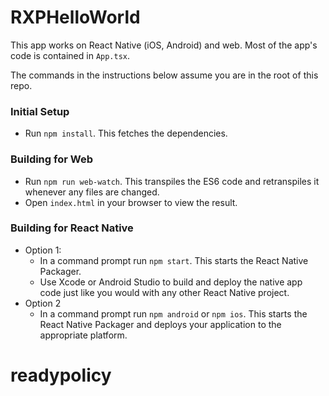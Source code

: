 # RXPHelloWorld

This app works on React Native (iOS, Android) and web. Most of the app's code is contained in `App.tsx`.

The commands in the instructions below assume you are in the root of this repo.

### Initial Setup

- Run `npm install`. This fetches the dependencies.

### Building for Web

- Run `npm run web-watch`. This transpiles the ES6 code and retranspiles it whenever any files are changed.
- Open `index.html` in your browser to view the result.

### Building for React Native

- Option 1:
	- In a command prompt run `npm start`. This starts the React Native Packager.
	- Use Xcode or Android Studio to build and deploy the native app code just like you would with any other React Native project.
- Option 2
	- In a command prompt run `npm android` or `npm ios`. This starts the React Native Packager and deploys your application to the appropriate platform.
# readypolicy
